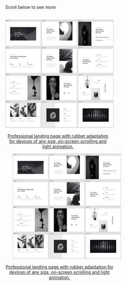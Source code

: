 Scroll below to see more<br><br>
<div style="width: 750px;">
  <a style="width: 350px; margin: 0px 24px 24px 0px;" href="https://brilliantic.github.io/CICLO/">
    <img src="https://github.com/brilliantic/Portfolio/blob/main/img_for_portfolio/preview_CICLO.png?raw=true" alt="CICLO image preview" width="350" height="350">
        <p style="width: 340px; text-align: center;">
          Professional landing page with rubber adaptation for devices of any size, on-screen scrolling and light animation.
        </p>
  </a>
  <a style="width: 350px;" href="https://brilliantic.github.io/CICLO/">
    <img src="https://github.com/brilliantic/Portfolio/blob/main/img_for_portfolio/preview_CICLO.png?raw=true" alt="CICLO image preview" width="350" height="340">
        <p style="width: 350px; text-align: center;">
          Professional landing page with rubber adaptation for devices of any size, on-screen scrolling and light animation.
        </p>
  </a>
</div>
